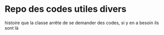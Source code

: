 # Repo des codes utiles divers
histoire que la classe arrête de se demander des codes, si y en a besoin ils sont là
